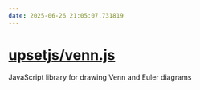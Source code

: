 ```yaml
---
date: 2025-06-26 21:05:07.731819
---
```


# [upsetjs/venn.js](https://github.com/upsetjs/venn.js)

JavaScript library for drawing Venn and Euler diagrams